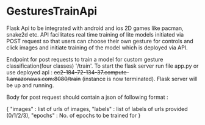 # GesturesTrainApi

Flask Api to be integrated with android and ios 2D games like pacman, snake2d etc. API facilitates real time training of lite models initiated via POST request so that users can choose their own gesture for controls and click images and initiate training of the model which is deployed via API. 



Endpoint for post requests to train a model for custom gesture classification(four classes) '/train'. 
To start the flask server run file app.py or use deployed api : ~~ec2-184-72-134-37.compute-1.amazonaws.com:8080/train~~ (instance is now terminated). Flask server will be up and running.

Body for post request should contain a json of following format : 

{
  "images" : list of urls of images,
  "labels" : list of labels of urls provided (0/1/2/3),
  "epochs" : No. of epochs to be trained for
}
